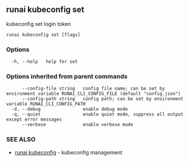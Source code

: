 ## runai kubeconfig set

kubeconfig set login token

```
runai kubeconfig set [flags]
```

### Options

```
  -h, --help   help for set
```

### Options inherited from parent commands

```
      --config-file string   config file name; can be set by environment variable RUNAI_CLI_CONFIG_FILE (default "config.json")
      --config-path string   config path; can be set by environment variable RUNAI_CLI_CONFIG_PATH
  -d, --debug                enable debug mode
  -q, --quiet                enable quiet mode, suppress all output except error messages
      --verbose              enable verbose mode
```

### SEE ALSO

* [runai kubeconfig](runai_kubeconfig.md)	 - kubeconfig management

